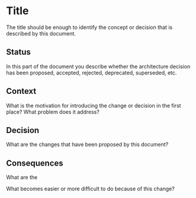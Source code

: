 # Title

The title should be enough to identify the concept or decision that is described by this document.

## Status

In this part of the document you describe whether the architecture decision has been proposed, accepted, rejected,
deprecated, superseded, etc.

## Context

What is the motivation for introducing the change or decision in the first place? What problem does it address?

## Decision

What are the changes that have been proposed by this document?

## Consequences

What are the

What becomes easier or more difficult to do because of this change?
